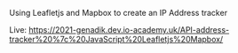 Using Leafletjs and Mapbox to create an IP Address tracker

Live: https://2021-genadik.dev.io-academy.uk/API-address-tracker%20%7c%20JavaScript%20Leafletjs%20Mapbox/
